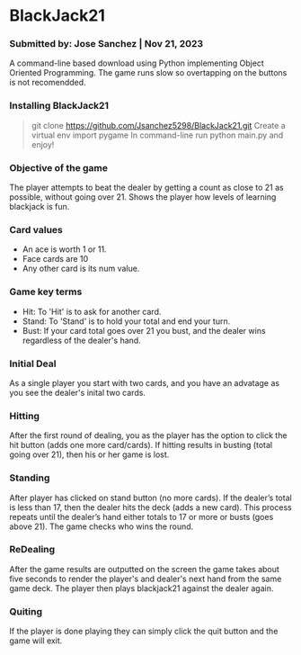 # BlackJack21

### Submitted by: Jose Sanchez | Nov 21, 2023

A command-line based download using Python implementing Object Oriented Programming.
The game runs slow so overtapping on the buttons is not recomendded.

### Installing BlackJack21

> git clone https://github.com/Jsanchez5298/BlackJack21.git
> Create a virtual env
> import pygame
> In command-line run python main.py and enjoy!


### Objective of the game
The player attempts to beat the dealer by getting a count as close to 21 as possible, without going over 21.
Shows the player how levels of learning blackjack is fun.

### Card values
- An ace is worth 1 or 11. 
- Face cards are 10
- Any other card is its num value.

### Game key terms
- Hit: To 'Hit' is to ask for another card. 
- Stand: To 'Stand' is to hold your total and end your turn.
- Bust: If your card total goes over 21 you bust, and the dealer wins regardless of the dealer's hand.

### Initial Deal
As a single player you start with two cards, and you have an advatage as you see the dealer's inital two cards.

### Hitting
After the first round of dealing, you as the player has the option to click the hit button (adds one more card/cards). If hitting results in busting (total going over 21), then his or her game is lost.

### Standing
After player has clicked on stand button (no more cards). If the dealer’s total is less than 17, then the dealer hits the deck (adds a new card). This process repeats until the dealer’s hand either totals to 17 or more or busts (goes above 21). The game checks who wins the round.

### ReDealing 
After the game results are outputted on the screen the game takes about five seconds to render the player's and dealer's next hand from the same game deck. The player then plays blackjack21 against the dealer again.

### Quiting
If the player is done playing they can simply click the quit button and the game will exit.
